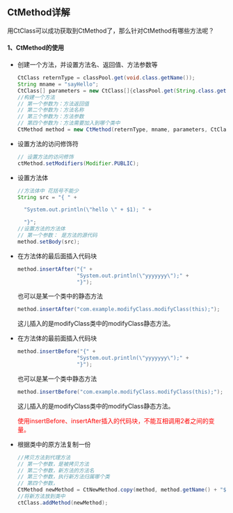 ## CtMethod详解

用CtClass可以成功获取到CtMethod了，那么针对CtMethod有哪些方法呢？



#### 1、CtMethod的使用



- 创建一个方法，并设置方法名、返回值、方法参数等

  ```java
  CtClass reternType = classPool.get(void.class.getName());
  String mname = "sayHello";
  CtClass[] parameters = new CtClass[]{classPool.get(String.class.getName())};
  //构建一个方法
  // 第一个参数为：方法返回值
  // 第二个参数为：方法名称
  // 第三个参数为：方法参数
  // 第四个参数为：方法需要加入到哪个类中
  CtMethod method = new CtMethod(reternType, mname, parameters, CtClass对象);
  ```

- 设置方法的访问修饰符

  ```java
  // 设置方法的访问修饰
  ctMethod.setModifiers(Modifier.PUBLIC);
  ```

  

- 设置方法体

  ```java 
  //方法体中 花括号不能少
  String src = "{ " +
  
    "System.out.println(\"hello \" + $1); " +
  
    "}";
  //设置方法的方法体
  // 第一个参数： 是方法的源代码
  method.setBody(src);
  ```

  

- 在方法体的最后面插入代码块

  ```java
  method.insertAfter("{" +
                     "System.out.println(\"yyyyyyy\");" +
                     "}");
  ```

  也可以是某一个类中的静态方法

  ```java
  method.insertAfter("com.example.modifyClass.modifyClass(this);");
  ```

  这儿插入的是modifyClass类中的modifyClass静态方法。

- 在方法体的最前面插入代码块

  ```java
  method.insertBefore("{" +
                     "System.out.println(\"yyyyyyy\");" +
                     "}");
  ```

  也可以是某一个类中静态方法

  ```java
  method.insertBefore("com.example.modifyClass.modifyClass(this);");
  ```

  这儿插入的是modifyClass类中的modifyClass静态方法。

  

  <font color="red">使用insertBefore、insertAfter插入的代码块，不能互相调用2者之间的变量。</font>

- 根据类中的原方法复制一份

  ```java
  //拷贝方法到代理方法
  // 第一个参数，是被拷贝方法
  // 第二个参数，新方法的方法名
  // 第三个参数，执行新方法归属哪个类
  // 第四个参数，
  CtMethod newMethod = CtNewMethod.copy(method, method.getName() + "$agent", targetClass, null);
  //将新方法放到类中
  ctClass.addMethod(newMethod);
  ```

  